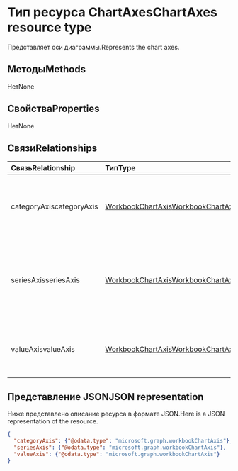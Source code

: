 # <a name="chartaxes-resource-type"></a><span data-ttu-id="b8bdb-101">Тип ресурса ChartAxes</span><span class="sxs-lookup"><span data-stu-id="b8bdb-101">ChartAxes resource type</span></span>

<span data-ttu-id="b8bdb-102">Представляет оси диаграммы.</span><span class="sxs-lookup"><span data-stu-id="b8bdb-102">Represents the chart axes.</span></span>


## <a name="methods"></a><span data-ttu-id="b8bdb-103">Методы</span><span class="sxs-lookup"><span data-stu-id="b8bdb-103">Methods</span></span>
<span data-ttu-id="b8bdb-104">Нет</span><span class="sxs-lookup"><span data-stu-id="b8bdb-104">None</span></span>

## <a name="properties"></a><span data-ttu-id="b8bdb-105">Свойства</span><span class="sxs-lookup"><span data-stu-id="b8bdb-105">Properties</span></span>
<span data-ttu-id="b8bdb-106">Нет</span><span class="sxs-lookup"><span data-stu-id="b8bdb-106">None</span></span>

## <a name="relationships"></a><span data-ttu-id="b8bdb-107">Связи</span><span class="sxs-lookup"><span data-stu-id="b8bdb-107">Relationships</span></span>
| <span data-ttu-id="b8bdb-108">Связь</span><span class="sxs-lookup"><span data-stu-id="b8bdb-108">Relationship</span></span> | <span data-ttu-id="b8bdb-109">Тип</span><span class="sxs-lookup"><span data-stu-id="b8bdb-109">Type</span></span>   |<span data-ttu-id="b8bdb-110">Описание</span><span class="sxs-lookup"><span data-stu-id="b8bdb-110">Description</span></span>|
|:---------------|:--------|:----------|
|<span data-ttu-id="b8bdb-111">categoryAxis</span><span class="sxs-lookup"><span data-stu-id="b8bdb-111">categoryAxis</span></span>|[<span data-ttu-id="b8bdb-112">WorkbookChartAxis</span><span class="sxs-lookup"><span data-stu-id="b8bdb-112">WorkbookChartAxis</span></span>](chartaxis.md)|<span data-ttu-id="b8bdb-p101">Представляет ось категорий на диаграмме. Только для чтения.</span><span class="sxs-lookup"><span data-stu-id="b8bdb-p101">Represents the category axis in a chart. Read-only.</span></span>|
|<span data-ttu-id="b8bdb-115">seriesAxis</span><span class="sxs-lookup"><span data-stu-id="b8bdb-115">seriesAxis</span></span>|[<span data-ttu-id="b8bdb-116">WorkbookChartAxis</span><span class="sxs-lookup"><span data-stu-id="b8bdb-116">WorkbookChartAxis</span></span>](chartaxis.md)|<span data-ttu-id="b8bdb-p102">Представляет ось ряда данных для объемной диаграммы. Только для чтения.</span><span class="sxs-lookup"><span data-stu-id="b8bdb-p102">Represents the series axis of a 3-dimensional chart. Read-only.</span></span>|
|<span data-ttu-id="b8bdb-119">valueAxis</span><span class="sxs-lookup"><span data-stu-id="b8bdb-119">valueAxis</span></span>|[<span data-ttu-id="b8bdb-120">WorkbookChartAxis</span><span class="sxs-lookup"><span data-stu-id="b8bdb-120">WorkbookChartAxis</span></span>](chartaxis.md)|<span data-ttu-id="b8bdb-p103">Представляет ось значений для оси. Только для чтения.</span><span class="sxs-lookup"><span data-stu-id="b8bdb-p103">Represents the value axis in an axis. Read-only.</span></span>|

## <a name="json-representation"></a><span data-ttu-id="b8bdb-123">Представление JSON</span><span class="sxs-lookup"><span data-stu-id="b8bdb-123">JSON representation</span></span>

<span data-ttu-id="b8bdb-124">Ниже представлено описание ресурса в формате JSON.</span><span class="sxs-lookup"><span data-stu-id="b8bdb-124">Here is a JSON representation of the resource.</span></span>

<!--{
  "blockType": "resource",
  "optionalProperties": [],
  "baseType": "microsoft.graph.entity",
  "@odata.type": "microsoft.graph.workbookChartAxes"
}-->

```json
{
  "categoryAxis": {"@odata.type": "microsoft.graph.workbookChartAxis"},
  "seriesAxis": {"@odata.type": "microsoft.graph.workbookChartAxis"},
  "valueAxis": {"@odata.type": "microsoft.graph.workbookChartAxis"}
}

```

<!-- uuid: 8fcb5dbc-d5aa-4681-8e31-b001d5168d79
2015-10-25 14:57:30 UTC -->
<!-- {
  "type": "#page.annotation",
  "description": "ChartAxes resource",
  "keywords": "",
  "section": "documentation",
  "tocPath": ""
}-->